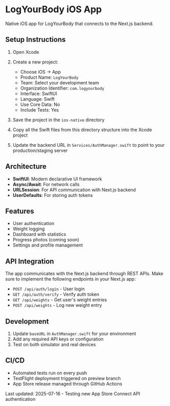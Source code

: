 # LogYourBody iOS App

Native iOS app for LogYourBody that connects to the Next.js backend.

## Setup Instructions

1. Open Xcode
2. Create a new project:
   - Choose iOS → App
   - Product Name: `LogYourBody`
   - Team: Select your development team
   - Organization Identifier: `com.logyourbody`
   - Interface: SwiftUI
   - Language: Swift
   - Use Core Data: No
   - Include Tests: Yes

3. Save the project in the `ios-native` directory

4. Copy all the Swift files from this directory structure into the Xcode project

5. Update the backend URL in `Services/AuthManager.swift` to point to your production/staging server

## Architecture

- **SwiftUI**: Modern declarative UI framework
- **Async/Await**: For network calls
- **URLSession**: For API communication with Next.js backend
- **UserDefaults**: For storing auth tokens

## Features

- User authentication
- Weight logging
- Dashboard with statistics
- Progress photos (coming soon)
- Settings and profile management

## API Integration

The app communicates with the Next.js backend through REST APIs. Make sure to implement the following endpoints in your Next.js app:

- `POST /api/auth/login` - User login
- `GET /api/auth/verify` - Verify auth token
- `GET /api/weights` - Get user's weight entries
- `POST /api/weights` - Log new weight entry

## Development

1. Update `baseURL` in `AuthManager.swift` for your environment
2. Add any required API keys or configuration
3. Test on both simulator and real devices

## CI/CD

- Automated tests run on every push
- TestFlight deployment triggered on preview branch
- App Store release managed through GitHub Actions

Last updated: 2025-07-16 - Testing new App Store Connect API authentication